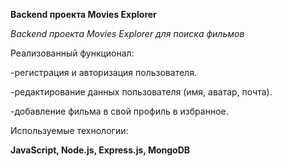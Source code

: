 **Backend проекта Movies Explorer**

*Backend проекта Movies Explorer для поиска фильмов*

Реализованный функционал:

-регистрация и авторизация пользователя.

-редактирование данных пользователя (имя, аватар, почта).

-добавление фильма в свой профиль в избранное.

Используемые технологии:

**JavaScript, Node.js, Express.js, MongoDB**
